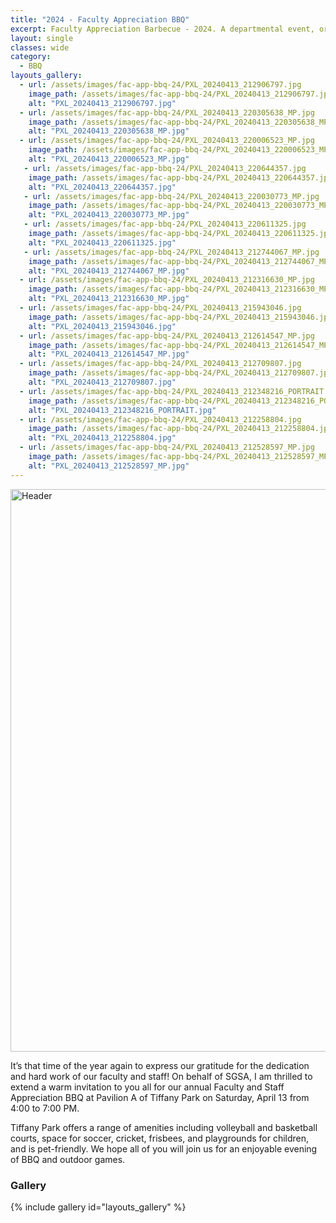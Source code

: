 ```yaml
---
title: "2024 - Faculty Appreciation BBQ"
excerpt: Faculty Appreciation Barbecue - 2024. A departmental event, organized by SGSA, to show appreciation for the faculty and the staff.
layout: single
classes: wide
category:
  - BBQ
layouts_gallery:
  - url: /assets/images/fac-app-bbq-24/PXL_20240413_212906797.jpg
    image_path: /assets/images/fac-app-bbq-24/PXL_20240413_212906797.jpg
    alt: "PXL_20240413_212906797.jpg"
  - url: /assets/images/fac-app-bbq-24/PXL_20240413_220305638_MP.jpg
    image_path: /assets/images/fac-app-bbq-24/PXL_20240413_220305638_MP.jpg
    alt: "PXL_20240413_220305638_MP.jpg"
  - url: /assets/images/fac-app-bbq-24/PXL_20240413_220006523_MP.jpg
    image_path: /assets/images/fac-app-bbq-24/PXL_20240413_220006523_MP.jpg
    alt: "PXL_20240413_220006523_MP.jpg"
   - url: /assets/images/fac-app-bbq-24/PXL_20240413_220644357.jpg
    image_path: /assets/images/fac-app-bbq-24/PXL_20240413_220644357.jpg
    alt: "PXL_20240413_220644357.jpg"   
   - url: /assets/images/fac-app-bbq-24/PXL_20240413_220030773_MP.jpg
    image_path: /assets/images/fac-app-bbq-24/PXL_20240413_220030773_MP.jpg
    alt: "PXL_20240413_220030773_MP.jpg"  
   - url: /assets/images/fac-app-bbq-24/PXL_20240413_220611325.jpg
    image_path: /assets/images/fac-app-bbq-24/PXL_20240413_220611325.jpg
    alt: "PXL_20240413_220611325.jpg" 
   - url: /assets/images/fac-app-bbq-24/PXL_20240413_212744067_MP.jpg
    image_path: /assets/images/fac-app-bbq-24/PXL_20240413_212744067_MP.jpg
    alt: "PXL_20240413_212744067_MP.jpg" 
  - url: /assets/images/fac-app-bbq-24/PXL_20240413_212316630_MP.jpg
    image_path: /assets/images/fac-app-bbq-24/PXL_20240413_212316630_MP.jpg
    alt: "PXL_20240413_212316630_MP.jpg" 
  - url: /assets/images/fac-app-bbq-24/PXL_20240413_215943046.jpg
    image_path: /assets/images/fac-app-bbq-24/PXL_20240413_215943046.jpg
    alt: "PXL_20240413_215943046.jpg" 
  - url: /assets/images/fac-app-bbq-24/PXL_20240413_212614547_MP.jpg
    image_path: /assets/images/fac-app-bbq-24/PXL_20240413_212614547_MP.jpg
    alt: "PXL_20240413_212614547_MP.jpg"
  - url: /assets/images/fac-app-bbq-24/PXL_20240413_212709807.jpg
    image_path: /assets/images/fac-app-bbq-24/PXL_20240413_212709807.jpg
    alt: "PXL_20240413_212709807.jpg"   
  - url: /assets/images/fac-app-bbq-24/PXL_20240413_212348216_PORTRAIT.jpg
    image_path: /assets/images/fac-app-bbq-24/PXL_20240413_212348216_PORTRAIT.jpg
    alt: "PXL_20240413_212348216_PORTRAIT.jpg" 
  - url: /assets/images/fac-app-bbq-24/PXL_20240413_212258804.jpg
    image_path: /assets/images/fac-app-bbq-24/PXL_20240413_212258804.jpg
    alt: "PXL_20240413_212258804.jpg" 
  - url: /assets/images/fac-app-bbq-24/PXL_20240413_212528597_MP.jpg
    image_path: /assets/images/fac-app-bbq-24/PXL_20240413_212528597_MP.jpg
    alt: "PXL_20240413_212528597_MP.jpg" 
---
```


<img src="https://jeroda7105.github.io/tamusgsa.github.io/assets/images/fac-app-bbq-24/PXL_20240413_225929466_MP.jpg" alt="Header" width="900"> 

It’s that time of the year again to express our gratitude for the dedication and hard work of our faculty and staff! On behalf of SGSA, I am thrilled to extend a warm invitation to you all for our annual Faculty and Staff Appreciation BBQ at Pavilion A of Tiffany Park on Saturday, April 13 from 4:00 to 7:00 PM.

Tiffany Park offers a range of amenities including volleyball and basketball courts, space for soccer, cricket, frisbees, and playgrounds for children, and is pet-friendly. We hope all of you will join us for an enjoyable evening of BBQ and outdoor games.


### Gallery 

{% include gallery id="layouts_gallery" %}
 

